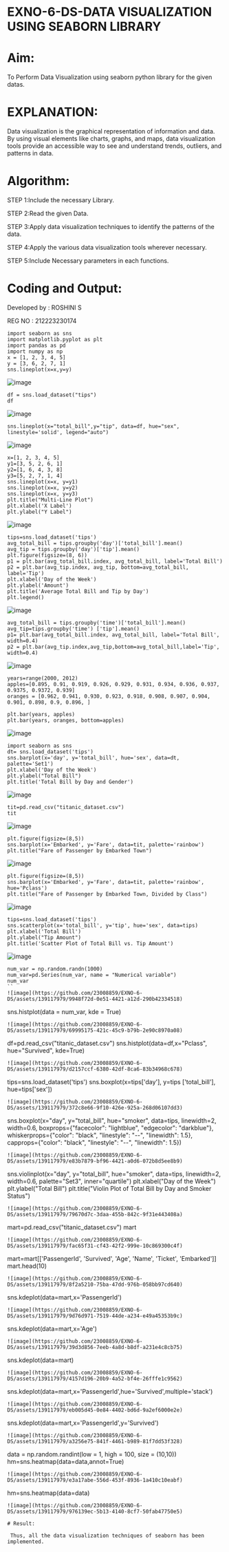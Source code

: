 # EXNO-6-DS-DATA VISUALIZATION USING SEABORN LIBRARY

# Aim:
  To Perform Data Visualization using seaborn python library for the given datas.

# EXPLANATION:
Data visualization is the graphical representation of information and data. By using visual elements like charts, graphs, and maps, data visualization tools provide an accessible way to see and understand trends, outliers, and patterns in data.

# Algorithm:
STEP 1:Include the necessary Library.

STEP 2:Read the given Data.

STEP 3:Apply data visualization techniques to identify the patterns of the data.

STEP 4:Apply the various data visualization tools wherever necessary.

STEP 5:Include Necessary parameters in each functions.

# Coding and Output:

Developed by : ROSHINI S

REG NO : 212223230174

```
import seaborn as sns
import matplotlib.pyplot as plt
import pandas as pd
import numpy as np
x = [1, 2, 3, 4, 5]
y = [3, 6, 2, 7, 1]
sns.lineplot(x=x,y=y)
```

![image](https://github.com/23008859/EXNO-6-DS/assets/139117979/8598fca5-8f57-402c-923a-1ef0d0dffb1c)

```
df = sns.load_dataset("tips")
df
```

![image](https://github.com/23008859/EXNO-6-DS/assets/139117979/59da7d4c-17b3-43fe-af1e-d9c6b04ce4c2)
```
sns.lineplot(x="total_bill",y="tip", data=df, hue="sex", linestyle='solid', legend="auto")
```
![image](https://github.com/23008859/EXNO-6-DS/assets/139117979/b79399ed-b091-49dd-a45c-f16c4ecc163f)

```
x=[1, 2, 3, 4, 5]
y1=[3, 5, 2, 6, 1]
y2=[1, 6, 4, 3, 8]
y3=[5, 2, 7, 1, 4]
sns.lineplot(x=x, y=y1)
sns.lineplot(x=x, y=y2)
sns.lineplot(x=x, y=y3)
plt.title("Multi-Line Plot")
plt.xlabel('X Label')
plt.ylabel("Y Label")
```

![image](https://github.com/23008859/EXNO-6-DS/assets/139117979/e34c0d1e-4457-45b2-9b39-1f636135b952)
```
tips=sns.load_dataset('tips')
avg_total_bill = tips.groupby('day')['total_bill'].mean()
avg_tip = tips.groupby('day')['tip'].mean()
plt.figure(figsize=(8, 6))
p1 = plt.bar(avg_total_bill.index, avg_total_bill, label='Total Bill')
p2 = plt.bar(avg_tip.index, avg_tip, bottom=avg_total_bill, label='Tip')
plt.xlabel('Day of the Week')
plt.ylabel('Amount')
plt.title('Average Total Bill and Tip by Day')
plt.legend()
```
![image](https://github.com/23008859/EXNO-6-DS/assets/139117979/23103bf3-b9af-4abf-bb76-d74eb88dbb83)

```
avg_total_bill = tips.groupby('time')['total_bill'].mean() 
avg_tip=tips.groupby('time') ['tip'].mean()
p1= plt.bar(avg_total_bill.index, avg_total_bill, label='Total Bill', width=0.4)
p2 = plt.bar(avg_tip.index,avg_tip,bottom=avg_total_bill,label='Tip', width=0.4)
```
![image](https://github.com/23008859/EXNO-6-DS/assets/139117979/7539e535-b39b-4ab1-a52e-6f6aa00231ae)
```
years=range(2000, 2012)
apples=[0.895, 0.91, 0.919, 0.926, 0.929, 0.931, 0.934, 0.936, 0.937, 0.9375, 0.9372, 0.939] 
oranges = [0.962, 0.941, 0.930, 0.923, 0.918, 0.908, 0.907, 0.904, 0.901, 0.898, 0.9, 0.896, ]
```
```
plt.bar(years, apples)
plt.bar(years, oranges, bottom=apples)
```
![image](https://github.com/23008859/EXNO-6-DS/assets/139117979/cc9647df-8bc8-496e-be56-0018866bf05c)

```
import seaborn as sns
dt= sns.load_dataset('tips')
sns.barplot(x='day', y='total_bill', hue='sex', data=dt, palette='Set1')
plt.xlabel('Day of the Week')
plt.ylabel("Total Bill")
plt.title('Total Bill by Day and Gender')
```
![image](https://github.com/23008859/EXNO-6-DS/assets/139117979/b0a44bc6-4400-43ed-afcc-094e814b055f)
```
tit=pd.read_csv("titanic_dataset.csv")
tit
```
![image](https://github.com/23008859/EXNO-6-DS/assets/139117979/9ee0894a-977b-468f-8b71-7ee9d940c56d)
```
plt.figure(figsize=(8,5))
sns.barplot(x='Embarked', y='Fare', data=tit, palette='rainbow') 
plt.title("Fare of Passenger by Embarked Town")
```
![image](https://github.com/23008859/EXNO-6-DS/assets/139117979/5d8b603e-e83e-4f43-9a3c-edf525b0217f)

```
plt.figure(figsize=(8,5))
sns.barplot(x='Embarked', y='Fare', data=tit, palette='rainbow', hue='Pclass') 
plt.title("Fare of Passenger by Embarked Town, Divided by Class")
```
![image](https://github.com/23008859/EXNO-6-DS/assets/139117979/fa09ec90-bdca-4ed1-a226-961e59d79cc6)

```
tips=sns.load_dataset('tips')
sns.scatterplot(x='total_bill', y='tip', hue='sex', data=tips)
plt.xlabel('Total Bill')
plt.ylabel("Tip Amount")
plt.title('Scatter Plot of Total Bill vs. Tip Amount')
```
![image](https://github.com/23008859/EXNO-6-DS/assets/139117979/a191548b-fa36-4268-9b7f-38c252ec7864)
```
num_var = np.random.randn(1000)
num_var=pd.Series(num_var, name = "Numerical variable")
num_var
``
![image](https://github.com/23008859/EXNO-6-DS/assets/139117979/9948f72d-0e51-4421-a12d-290b42334518)
```
sns.histplot(data = num_var, kde = True)
```
![image](https://github.com/23008859/EXNO-6-DS/assets/139117979/69995175-421c-45c9-b79b-2e90c8970a08)

```
df=pd.read_csv("titanic_dataset.csv")
sns.histplot(data=df,x="Pclass", hue="Survived", kde=True)
```
![image](https://github.com/23008859/EXNO-6-DS/assets/139117979/d2157ccf-6380-42df-8ca6-83b34968c678)
```
tips=sns.load_dataset('tips')
sns.boxplot(x=tips['day'], y=tips ['total_bill'], hue=tips['sex'])
```
![image](https://github.com/23008859/EXNO-6-DS/assets/139117979/372c8e66-9f10-426e-925a-268d06107dd3)

```
sns.boxplot(x="day", y="total_bill", hue="smoker", data=tips, linewidth=2, width=0.6, boxprops={"facecolor": "lightblue", "edgecolor": "darkblue"},
whiskerprops={"color": "black", "linestyle": "--", "linewidth": 1.5}, capprops={"color": "black", "linestyle": "--", "linewidth": 1.5})
```
![image](https://github.com/23008859/EXNO-6-DS/assets/139117979/e83b7879-bf96-4421-a0d6-072b8d5ee8b9)
```
sns.violinplot(x="day", y="total_bill", hue="smoker", data=tips, linewidth=2, width=0.6, palette="Set3", inner="quartile")
plt.xlabel("Day of the Week")
plt.ylabel("Total Bill")
plt.title("Violin Plot of Total Bill by Day and Smoker Status")
```
![image](https://github.com/23008859/EXNO-6-DS/assets/139117979/79670d7c-3daa-455b-842c-9f31e443408a)

```
mart=pd.read_csv("titanic_dataset.csv")
mart
```
![image](https://github.com/23008859/EXNO-6-DS/assets/139117979/fac65f31-cf43-42f2-999e-10c869300c4f)

```
mart=mart[['PassengerId', 'Survived', 'Age', 'Name', 'Ticket', 'Embarked']] 
mart.head(10)
```
![image](https://github.com/23008859/EXNO-6-DS/assets/139117979/8f2a5210-75ba-47dd-976b-058bb97cd640)
```
sns.kdeplot(data=mart,x='PassengerId')
```
![image](https://github.com/23008859/EXNO-6-DS/assets/139117979/9d76d971-7519-44de-a234-e49a45353b9c)

```
sns.kdeplot(data=mart,x='Age')
```
![image](https://github.com/23008859/EXNO-6-DS/assets/139117979/39d3d856-7eeb-4a8d-b8df-a231e4c8cb75)

```
sns.kdeplot(data=mart)
```
![image](https://github.com/23008859/EXNO-6-DS/assets/139117979/4157d196-20b9-4a52-bf4e-26fffe1c9562)
```
sns.kdeplot(data=mart,x='PassengerId',hue='Survived',multiple='stack')
```
![image](https://github.com/23008859/EXNO-6-DS/assets/139117979/eb005d45-0e84-4402-bd6d-9a2ef6000e2e)

```
sns.kdeplot(data=mart,x='PassengerId',y='Survived')
```
![image](https://github.com/23008859/EXNO-6-DS/assets/139117979/a3256e75-841f-4461-b989-81f7dd53f328)

```
data = np.random.randint(low = 1, high = 100, size = (10,10))
hm=sns.heatmap(data=data,annot=True)
```
![image](https://github.com/23008859/EXNO-6-DS/assets/139117979/e3a17abe-556d-453f-8936-1a410c10eabf)
```
hm=sns.heatmap(data=data)
```
![image](https://github.com/23008859/EXNO-6-DS/assets/139117979/976139ec-5b13-4140-8cf7-50fab47750e5)

# Result:

 Thus, all the data visualization techniques of seaborn has been implemented.
